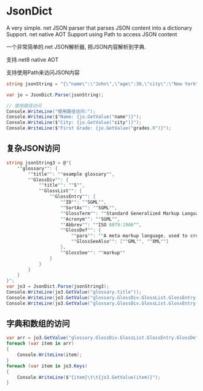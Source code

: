 # JsonDict
A very simple. net JSON parser that parses JSON content into a dictionary  Support. net native AOT  Support using Path to access JSON content

一个非常简单的.net JSON解析器, 把JSON内容解析到字典.

支持.net8 native AOT

支持使用Path来访问JSON内容

```C#
string jsonString = "{\"name\":\"John\",\"age\":30,\"city\":\"New York\",\"grades\":[90, 85, 92]}";

var jo = JsonDict.Parse(jsonString);

// 使用路径访问
Console.WriteLine("使用路径访问:");
Console.WriteLine($"Name: {jo.GetValue("name")}");
Console.WriteLine($"City: {jo.GetValue("city")}");
Console.WriteLine($"First Grade: {jo.GetValue("grades.0")}");

```

## 复杂JSON访问
```C#
string jsonString3 = @"{
    ""glossary"": {
        ""title"": ""example glossary"",
		""GlossDiv"": {
            ""title"": ""S"",
			""GlossList"": {
                ""GlossEntry"": {
                    ""ID"": ""SGML"",
					""SortAs"": ""SGML"",
					""GlossTerm"": ""Standard Generalized Markup Language"",
					""Acronym"": ""SGML"",
					""Abbrev"": ""ISO 8879:1986"",
					""GlossDef"": {
                        ""para"": ""A meta-markup language, used to create markup languages such as DocBook."",
						""GlossSeeAlso"": [""GML"", ""XML""]
                    },
					""GlossSee"": ""markup""
                }
            }
        }
    }
}";
var jo3 = JsonDict.Parse(jsonString3);
Console.WriteLine(jo3.GetValue("glossary.title"));
Console.WriteLine(jo3.GetValue("glossary.GlossDiv.GlossList.GlossEntry.GlossDef.para"));
Console.WriteLine(jo3.GetValue("glossary.GlossDiv.GlossList.GlossEntry.GlossDef.GlossSeeAlso.0"));
```

## 字典和数组的访问
```C#
var arr = jo3.GetValue("glossary.GlossDiv.GlossList.GlossEntry.GlossDef.GlossSeeAlso").Array;
foreach (var item in arr)
{
    Console.WriteLine(item);
}
foreach (var item in jo3.Keys)
{
    Console.WriteLine($"{item}\t\t{jo3.GetValue(item)}");
}
```